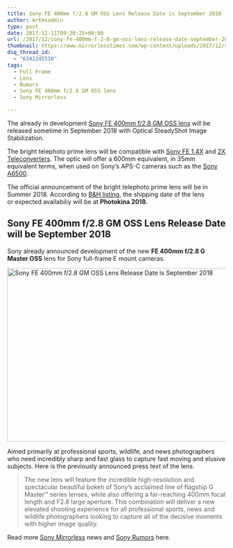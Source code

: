 ```yaml
---
title: Sony FE 400mm f/2.8 GM OSS Lens Release Date is September 2018
author: mrtmsadmin
type: post
date: 2017-12-11T09:20:25+00:00
url: /2017/12/sony-fe-400mm-f-2-8-gm-oss-lens-release-date-september-2018/
thumbnail: https://www.mirrorlesstimes.com/wp-content/uploads/2017/12/sony-fe-400mm-f-2-8-gm-oss-lens-release-date-scheduled-september-2018.jpg
dsq_thread_id:
  - "6342245516"
tags:
  - Full Frame
  - Lens
  - Rumors
  - Sony FE 400mm f/2.8 GM OSS lens
  - Sony Mirrorless

---
```

The already in development [Sony FE 400mm f/2.8 GM OSS lens][1] will be released sometime in September 2018 with Optical SteadyShot Image Stabilization.

The bright telephoto prime lens will be compatible with <a href="http://www.bhphotovideo.com/c/product/1222777-REG/sony_sel14tc_fe_1_4x_teleconverter.html/BI/20175/KBID/14249" target="_blank" rel="external nofollow noopener">Sony FE 1.4X</a> and <a href="http://www.bhphotovideo.com/c/product/1222778-REG/sony_sel20tc_fe_2x_teleconverter.html/BI/20175/KBID/14249" target="_blank" rel="external nofollow noopener">2X Teleconverters</a>. The optic will offer a 600mm equivalent, in 35mm equivalent terms, when used on Sony’s APS-C cameras such as the [Sony A6500][2].

The official announcement of the bright telephoto prime lens will be in Summer 2018. According to <span class="s1"><a href="https://www.bhphotovideo.com/c/product/1369634-REG/sony_fe_400mm_f_2_8_gm.html/BI/20175/KBID/14249">B&H listing</a>, the shipping date of the lens or</span> expected availabiliy will be at **Photokina 2018.**<!--more-->

## Sony FE 400mm f/2.8 GM OSS Lens Release Date will be September 2018

Sony already announced development of the new **FE 400mm f/2.8 G Master OSS** lens for Sony full-frame E mount cameras.

[<img class="aligncenter wp-image-1532 size-full" title="Sony FE 400mm f/2.8 GM OSS Lens Release Date is September 2018" src="https://i0.wp.com/www.mirrorlesstimes.com/wp-content/uploads/2017/12/sony-fe-400mm-f-2-8-gm-oss-lens-release-date-scheduled-september-2018.jpg?resize=600%2C400&#038;ssl=1" alt="Sony FE 400mm f/2.8 GM OSS Lens Release Date is September 2018" width="600" height="400" srcset="https://i0.wp.com/www.mirrorlesstimes.com/wp-content/uploads/2017/12/sony-fe-400mm-f-2-8-gm-oss-lens-release-date-scheduled-september-2018.jpg?w=900&ssl=1 900w, https://i0.wp.com/www.mirrorlesstimes.com/wp-content/uploads/2017/12/sony-fe-400mm-f-2-8-gm-oss-lens-release-date-scheduled-september-2018.jpg?resize=450%2C300&ssl=1 450w, https://i0.wp.com/www.mirrorlesstimes.com/wp-content/uploads/2017/12/sony-fe-400mm-f-2-8-gm-oss-lens-release-date-scheduled-september-2018.jpg?resize=768%2C512&ssl=1 768w" sizes="(max-width: 600px) 100vw, 600px" data-recalc-dims="1" />][3]

Aimed primarily at professional sports, wildlife, and news photographers who need incredibly sharp and fast glass to capture fast moving and elusive subjects. Here is the previously announced press text of the lens.

> The new lens will feature the incredible high-resolution and spectacular beautiful bokeh of Sony’s acclaimed line of flagship G Master™ series lenses, while also offering a far-reaching 400mm focal length and F2.8 large aperture. This combination will deliver a new elevated shooting experience for all professional sports, news and wildlife photographers looking to capture all of the decisive moments with higher image quality.

Read more <a href="https://www.mirrorlesstimes.com/tag/sony-mirrorless/" target="_blank" rel="noopener">Sony Mirrorless</a> news and <a href="https://www.dailycameranews.com/tag/sony-rumors/" target="_blank" rel="noopener">Sony Rumors</a> here.

 [1]: https://www.mirrorlesstimes.com/tag/sony-fe-400mm-f-2-8-gm-oss-lens/
 [2]: https://www.dailycameranews.com/2016/11/best-sony-a6500-lenses/
 [3]: https://i0.wp.com/www.mirrorlesstimes.com/wp-content/uploads/2017/12/sony-fe-400mm-f-2-8-gm-oss-lens-release-date-scheduled-september-2018.jpg?ssl=1